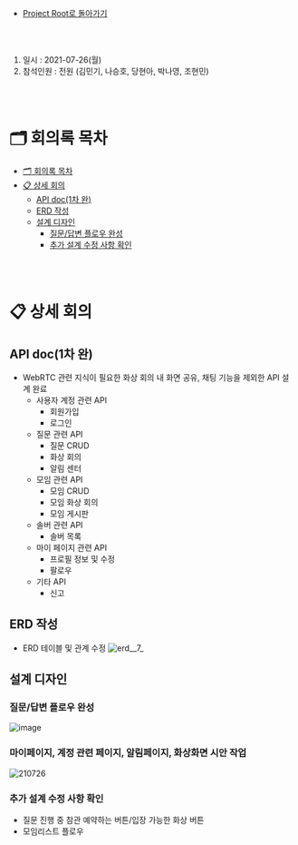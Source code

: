 - [Project Root로 돌아가기](../../README.md)

<br><br>

1. 일시 : 2021-07-26(월)
2. 참석인원 : 전원 (김민기, 나승호, 당현아, 박나영, 조현민) 

<br><br>

# 🗂 회의록 목차

- [🗂 회의록 목차](#-회의록-목차)
- [📋 상세 회의](#-상세-회의)
  - [API doc(1차 완)](#api-doc1차-완)
  - [ERD 작성](#erd-작성)
  - [설계 디자인](#설계-디자인)
    - [질문/답변 플로우 완성](#질문답변-플로우-완성)
    - [추가 설계 수정 사항 확인](#추가-설계-수정-사항-확인)


<br><br>

# 📋 상세 회의

## API doc(1차 완)

+ WebRTC 관련 지식이 필요한 화상 회의 내 화면 공유, 채팅 기능을 제외한 API 설계 완료
  + 사용자 계정 관련 API
    + 회원가입
    + 로그인
  + 질문 관련 API
    + 질문 CRUD
    + 화상 회의
    + 알림 센터
  + 모임 관련 API
    + 모임 CRUD
    + 모임 화상 회의
    + 모임 게시판
  + 솔버 관련 API
    + 솔버 목록
  + 마이 페이지 관련 API
    + 프로필 정보 및 수정
    + 팔로우
  + 기타 API
    + 신고


## ERD 작성

  - ERD 테이블 및 관계 수정
    ![erd__7_](/uploads/f738b312a8e17041a2e79afe7105c09a/erd__7_.jpg)

## 설계 디자인

### 질문/답변 플로우 완성

![image](https://user-images.githubusercontent.com/45550607/127000174-8d59cd5a-5b3c-4198-95a0-eee9efafb805.png)



### 마이페이지, 계정 관련 페이지, 알림페이지, 화상화면 시안 작업

![210726](https://user-images.githubusercontent.com/77482972/127006752-dc3a2416-9117-41ed-b0c8-f82a98c60db9.JPG)



### 추가 설계 수정 사항 확인

- 질문 진행 중 참관 예약하는 버튼/입장 가능한 화상 버튼
- 모임리스트 플로우